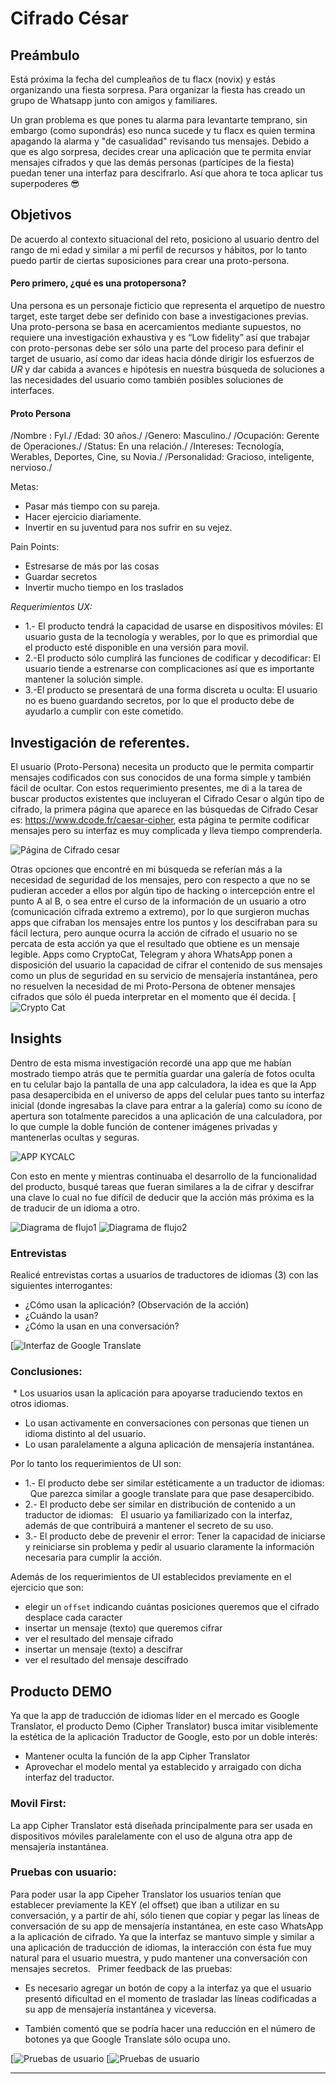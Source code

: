 # Cifrado César

## Preámbulo

Está próxima la fecha del cumpleaños de tu flacx (novix) y estás organizando una
fiesta sorpresa. Para organizar la fiesta has creado un grupo de Whatsapp junto
con amigos y familiares.

Un gran problema es que pones tu alarma para levantarte temprano, sin embargo
(como supondrás) eso nunca sucede y tu flacx es quien termina apagando la alarma
y "de casualidad" revisando tus mensajes. Debido a que es algo sorpresa, decides
crear una aplicación que te permita enviar mensajes cifrados y que las demás
personas (partícipes de la fiesta) puedan tener una interfaz para
descifrarlo. Así que ahora te toca aplicar tus superpoderes 😎

## Objetivos

De acuerdo al contexto situacional del reto, posiciono al usuario dentro del rango de mi edad y similar a mi perfil de recursos y hábitos, por lo tanto puedo partir de ciertas suposiciones para crear una proto-persona.
#### Pero primero, ¿qué es una protopersona?
Una persona es un personaje ficticio que representa el arquetipo de nuestro target, este target debe ser definido con base a investigaciones previas. Una proto-persona se basa en acercamientos mediante supuestos, no requiere una investigación exhaustiva y es “Low fidelity” así que trabajar con proto-personas debe ser sólo una parte del proceso para definir el target de usuario, así como dar ideas hacia dónde dirigir los esfuerzos de _UR_ y dar cabida a avances e hipótesis en nuestra búsqueda de soluciones a las necesidades del usuario como también posibles soluciones de interfaces.

#### Proto Persona

/Nombre : Fyl./
/Edad:	30 años./
/Genero:	Masculino./
/Ocupación:	Gerente de Operaciones./
/Status:		En una relación./
/Intereses:		Tecnología, Werables, Deportes, Cine, su Novia./
/Personalidad:	Gracioso, inteligente, nervioso./

Metas:		
* Pasar más tiempo con su pareja.
* Hacer ejercicio diariamente.
* Invertir en su juventud para nos sufrir en su vejez.

Pain Points:
* Estresarse de más por las cosas
* Guardar secretos
* Invertir mucho tiempo en los traslados


*Requerimientos UX:*
* 1.- El producto tendrá la capacidad de usarse en dispositivos móviles: El usuario gusta de la tecnología y werables, por lo que es primordial que el 		producto esté disponible en una versión para movil.
* 2.-El producto sólo cumplirá las funciones de codificar y decodificar: El usuario tiende a estrenarse con complicaciones así que es importante mantener 	la solución simple.
* 3.-El producto se presentará de una forma discreta u oculta: El usuario no es bueno guardando secretos, por lo que el producto debe de ayudarlo a 		cumplir con este cometido.


## Investigación de referentes.

El usuario (Proto-Persona) necesita un producto que le permita compartir mensajes codificados con sus conocidos de una forma simple y también fácil de ocultar. Con estos requerimiento presentes, me di a la tarea de buscar productos existentes que incluyeran el Cifrado Cesar o algún tipo de cifrado, la primera página que aparece en las búsquedas de Cifrado Cesar es: https://www.dcode.fr/caesar-cipher, esta página te permite codificar mensajes pero su interfaz es muy complicada y lleva tiempo comprenderla. 



![Página de Cifrado cesar](https://goo.gl/SyTZdx)

Otras opciones que encontré en mi búsqueda se referían más a la necesidad de seguridad de los mensajes, pero con respecto a que no se pudieran acceder a ellos por algún tipo de hacking o intercepción entre el punto A al B, o sea entre el curso de la información de un usuario a otro (comunicación cifrada extremo a extremo), por lo que surgieron muchas apps que cifraban los mensajes entre los puntos y los descifraban para su fácil lectura, pero aunque ocurra la acción de cifrado el usuario no se percata de esta acción ya que el resultado que obtiene es un mensaje legible. Apps como CryptoCat, Telegram y ahora WhatsApp ponen a disposición del usuario la capacidad de cifrar el contenido de sus mensajes como un plus de seguridad en su servicio de mensajería instantánea, pero no resuelven la necesidad de mi Proto-Persona de obtener mensajes cifrados que sólo él pueda interpretar en el momento que él decida.
[![Crypto Cat](https://goo.gl/xHfcW1)

## Insights

Dentro de esta misma investigación recordé una app que me habían mostrado tiempo atrás que te permitía guardar una galería de fotos oculta en tu celular bajo la pantalla de una app calculadora, la idea es que la App pasa desapercibida en el universo de apps del celular pues tanto su interfaz inicial (donde ingresabas la clave para entrar a la galería) como su ícono de apertura son totalmente parecidos a una aplicación de una calculadora, por lo que cumple la doble función de contener imágenes privadas y mantenerlas ocultas y seguras.

![APP KYCALC](https://goo.gl/cXJdzQ)

Con esto en mente y mientras continuaba el desarrollo de la funcionalidad del producto, busqué tareas que fueran similares a la de cifrar y descifrar una clave lo cual no fue difícil de deducir que la acción más próxima es la de traducir de un idioma a otro.

![Diagrama de flujo1](https://goo.gl/KY5f5i) ![Diagrama de flujo2](https://goo.gl/jd1gHs)

### Entrevistas
Realicé entrevistas cortas a usuarios de traductores de idiomas (3) con las siguientes interrogantes:
* ¿Cómo usan la aplicación? (Observación de la acción)
* ¿Cuándo la usan?
* ¿Cómo la usan en una conversación?

[![Interfaz de Google Translate](https://goo.gl/pvAfZF)

### Conclusiones:

 * Los usuarios usan la aplicación para apoyarse traduciendo textos en otros idiomas.
* Lo usan activamente en conversaciones con personas que tienen un idioma distinto al del       usuario.
* Lo usan paralelamente a alguna aplicación de mensajería instantánea.


Por lo tanto los requerimientos de UI son:
* 1.- El producto debe ser similar estéticamente a un traductor de idiomas:  	Que parezca similar a google translate para que pase desapercibido.
* 2.- El producto debe ser similar en distribución de contenido a un traductor de idiomas:  	El usuario ya familiarizado con la interfaz, además de que contribuirá a mantener el secreto de su uso.
* 3.- El producto debe de prevenir el error:
	Tener la capacidad de iniciarse y reiniciarse sin problema y pedir al usuario claramente la información necesaria para cumplir la acción.

Además de los requerimientos de UI establecidos previamente en el ejercicio que son:

* elegir un `offset` indicando cuántas posiciones queremos que el cifrado
  desplace cada caracter
* insertar un mensaje (texto) que queremos cifrar
* ver el resultado del mensaje cifrado
* insertar un mensaje (texto) a descifrar
* ver el resultado del mensaje descifrado

## Producto DEMO

Ya que la app de traducción de idiomas líder en el mercado es Google Translator, el producto Demo (Cipher Translator) busca imitar visiblemente la estética de la aplicación Traductor de Google, esto por un doble interés:
* Mantener oculta la función de la app Cipher Translator
* Aprovechar el modelo mental ya establecido y arraigado con dicha interfaz del traductor.  
### Movil First:
La app Cipher Translator  está diseñada principalmente para ser usada en dispositivos móviles paralelamente con el uso de alguna otra app de mensajería instantánea.

### Pruebas con usuario:
Para poder usar la app Cipeher Translator los usuarios tenían que establecer previamente la KEY (el offset) que iban a utilizar en su conversación, y a partir de ahí, sólo tienen que copiar y pegar las líneas de conversación de su app de mensajería instantánea, en este caso WhatsApp a la aplicación de cifrado. Ya que la interfaz se mantuvo simple y similar a una aplicación de traducción de idiomas, la interacción con ésta fue muy natural para el usuario muestra, y pudo mantener una conversación con mensajes secretos.   Primer feedback de las pruebas: 

* Es necesario agregar un botón de copy a la interfaz ya que el usuario presentó dificultad en el momento de trasladar las líneas codificadas a su app de mensajería instantánea y viceversa.

* También comentó que se podría hacer una reducción en el número de botones ya que Google Translate sólo ocupa uno.

[![Pruebas de usuario](https://goo.gl/M2jPUC) [![Pruebas de usuario](https://goo.gl/1mH6PQ)


__________________________________________
